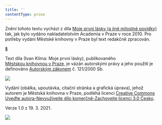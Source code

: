 ```yaml
---
title: ''
contentType: prose
---
```


Znění tohoto textu vychází z díla [Moje první lásky (a jiné milostné povídky)](https://search.mlp.cz/cz/titul/moje-prvni-lasky-a-jine-milostne-povidky/3451911/#book-content) tak, jak bylo vydáno nakladatelstvím Academia v Praze v roce 2010. Pro potřeby vydání Městské knihovny v Praze byl text redakčně zpracován.

**§**

Text díla (Ivan Klíma: Moje první lásky), publikovaného [Městskou knihovnou v Praze](https://www.mlp.cz/cz/), je vázán autorskými právy a jeho použití je definováno [Autorským zákonem](https://www.mkcr.cz/predpisy-zakonu-709.html) č. 121/2000 Sb.

![](../Images/image001.jpg)

Vydání (obálka, upoutávka, citační stránka a grafická úprava), jehož autorem je Městská knihovna v Praze, podléhá licenci [Creative Commons Uveďte autora-Nevyužívejte dílo komerčně-Zachovejte licenci 3.0 Česko](https://creativecommons.org/licenses/by-nc-sa/3.0/cz/).

Verze 1.0 z 19. 3. 2021.

![](../Images/image002.jpg)
